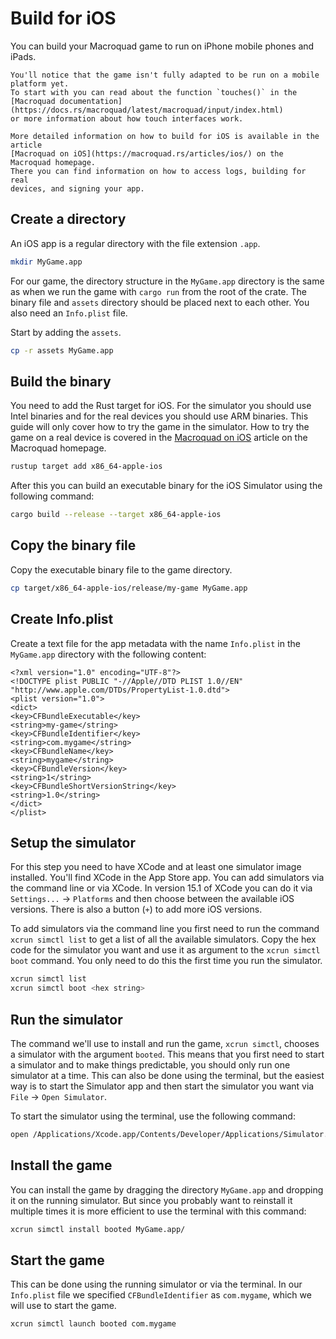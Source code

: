 # Build for iOS

You can build your Macroquad game to run on iPhone mobile phones and iPads.

```admonish note title="Adapt to mobile"
You'll notice that the game isn't fully adapted to be run on a mobile platform yet.
To start with you can read about the function `touches()` in the
[Macroquad documentation](https://docs.rs/macroquad/latest/macroquad/input/index.html)
or more information about how touch interfaces work.
```

```admonish info title="More information"
More detailed information on how to build for iOS is available in the article
[Macroquad on iOS](https://macroquad.rs/articles/ios/) on the Macroquad homepage.
There you can find information on how to access logs, building for real
devices, and signing your app.
```

## Create a directory

An iOS app is a regular directory with the file extension `.app`.

```sh
mkdir MyGame.app
```

For our game, the directory structure in the `MyGame.app` directory is the same
as when we run the game with `cargo run` from the root of the crate. The
binary file and `assets` directory should be placed next to each other. You
also need an `Info.plist` file.

Start by adding the `assets`.

```sh
cp -r assets MyGame.app
```

## Build the binary

You need to add the Rust target for iOS. For the simulator you should use
Intel binaries and for the real devices you should use ARM binaries. This
guide will only cover how to try the game in the simulator. How to try the
game on a real device is covered in the [Macroquad on
iOS](https://macroquad.rs/articles/ios/) article on the Macroquad homepage.

```sh
rustup target add x86_64-apple-ios
```

After this you can build an executable binary for the iOS Simulator using the
following command:

```sh
cargo build --release --target x86_64-apple-ios
```

## Copy the binary file

Copy the executable binary file to the game directory.

```sh
cp target/x86_64-apple-ios/release/my-game MyGame.app
```

## Create Info.plist

Create a text file for the app metadata with the name `Info.plist` in the
`MyGame.app` directory with the following content:

```
<?xml version="1.0" encoding="UTF-8"?>
<!DOCTYPE plist PUBLIC "-//Apple//DTD PLIST 1.0//EN" "http://www.apple.com/DTDs/PropertyList-1.0.dtd">
<plist version="1.0">
<dict>
<key>CFBundleExecutable</key>
<string>my-game</string>
<key>CFBundleIdentifier</key>
<string>com.mygame</string>
<key>CFBundleName</key>
<string>mygame</string>
<key>CFBundleVersion</key>
<string>1</string>
<key>CFBundleShortVersionString</key>
<string>1.0</string>
</dict>
</plist>
```

## Setup the simulator

For this step you need to have XCode and at least one simulator image
installed. You'll find XCode in the App Store app. You can add simulators via
the command line or via XCode. In version 15.1 of XCode you can do it via
`Settings...` &rarr; `Platforms` and then choose between the available iOS
versions. There is also a button (`+`) to add more iOS versions.

To add simulators via the command line you first need to run the command
`xcrun simctl list` to get a list of all the available simulators. Copy the
hex code for the simulator you want and use it as argument to the `xcrun simctl
boot` command. You only need to do this the first time you run the simulator.

```bash
xcrun simctl list
xcrun simctl boot <hex string>
```

## Run the simulator

The command we'll use to install and run the game, `xcrun simctl`, chooses a
simulator with the argument `booted`. This means that you first need to start
a simulator and to make things predictable, you should only run one simulator
at a time. This can also be done using the terminal, but the easiest way is to
start the Simulator app and then start the simulator you want via `File`
&rarr; `Open Simulator`.

To start the simulator using the terminal, use the following command:

```sh
open /Applications/Xcode.app/Contents/Developer/Applications/Simulator.app/
```

## Install the game

You can install the game by dragging the directory `MyGame.app` and dropping
it on the running simulator. But since you probably want to reinstall it
multiple times it is more efficient to use the terminal with this command:

```sh
xcrun simctl install booted MyGame.app/
```

## Start the game

This can be done using the running simulator or via the terminal. In our
`Info.plist` file we specified `CFBundleIdentifier` as `com.mygame`, which we
will use to start the game.

```sh
xcrun simctl launch booted com.mygame
```